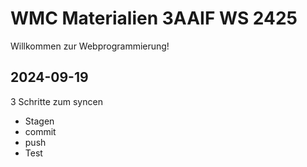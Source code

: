 # WMC Materialien 3AAIF WS 2425

Willkommen zur Webprogrammierung!

## 2024-09-19

3 Schritte zum syncen

- Stagen 
- commit
- push
- Test
